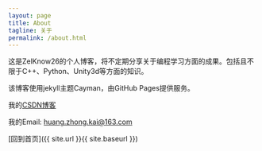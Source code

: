 ```yaml
---
layout: page
title: About
tagline: 关于
permalink: /about.html
---
```


这是ZelKnow26的个人博客，将不定期分享关于编程学习方面的成果。包括且不限于C++、Python、Unity3d等方面的知识。

该博客使用jekyll主题Cayman，由GitHub Pages提供服务。

我的[CSDN博客](https://blog.csdn.net/a709928679)

我的Email: huang.zhong.kai@163.com

[回到首页]({{ site.url }}{{ site.baseurl }})
